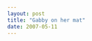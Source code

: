 ```yaml
---
layout: post
title: "Gabby on her mat"
date: 2007-05-11
---
```


<div id="matVideo"> </div><br /><script type="text/javascript"> var so = new SWFObject("http://vid170.photobucket.com/player.swf?file=http://vid170.photobucket.com/albums/u252/mjpalad/P1000641.flv", "matVideo", "430", "389", "8", "#EDEBDA"); so.write("matVideo"); </script>

